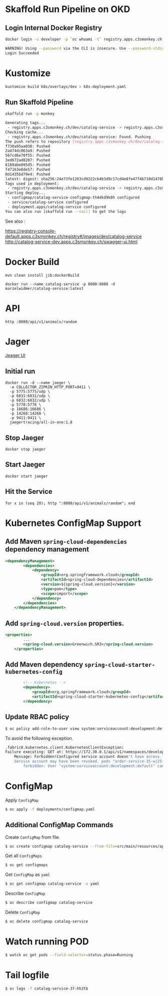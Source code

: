 
# Skaffold Run Pipeline on OKD
## Login Internal Docker Registry
```bash
docker login -u developer -p `oc whoami -t` registry.apps.c3smonkey.ch

WARNING! Using --password via the CLI is insecure. Use --password-stdin.
Login Succeeded
```

# Kustomize 
```bash
kustomize build k8s/overlays/dev > k8s-deployment.yaml
```

## Run Skaffold Pipeline
```bash
skaffold run -p monkey

Generating tags...
 - registry.apps.c3smonkey.ch/dev/catalog-service -> registry.apps.c3smonkey.ch/dev/catalog-service:latest
Checking cache...
 - registry.apps.c3smonkey.ch/dev/catalog-service: Found. Pushing
The push refers to repository [registry.apps.c3smonkey.ch/dev/catalog-service]
f730a95aa030: Pushed
2a474dc063a9: Pushed
567cd6e70f55: Pushed
3ed672ad8207: Pushed
6189abe095d5: Pushed
f47163e8de57: Pushed
0d1435bd79e4: Pushed
latest: digest: sha256:24e73fe1263cd9222cb4b3d9c17cd4e8fe47f4b710d1478bd8ab50d16dc5cee2 size: 1788
Tags used in deployment:
 - registry.apps.c3smonkey.ch/dev/catalog-service -> registry.apps.c3smonkey.ch/dev/catalog-service:latest@sha256:24e73fe1263cd9222cb4b3d9c17cd4e8fe47f4b710d1478bd8ab50d16dc5cee2
Starting deploy...
 - configmap/catalog-service-configmap-th4dkd9k8h configured
 - service/catalog-service configured
 - deployment.apps/catalog-service configured
You can also run [skaffold run --tail] to get the logs
```

See also : 

https://registry-console-default.apps.c3smonkey.ch/registry#/images/dev/catalog-service 
http://catalog-service-dev.apps.c3smonkey.ch/swagger-ui.html












# Docker Build

```
mvn clean install jib:dockerBuild
```
```
docker run --name catalog-service -p 8080:8080 -d marzelwidmer/catalog-service:latest
```

# API 
``` 
http :8080/api/v1/animals/random
```

# Jager
[Jeager UI ](http://localhost:16686/search)

## Initial run
```
docker run -d --name jaeger \                                                                                                                                
  -e COLLECTOR_ZIPKIN_HTTP_PORT=9411 \
  -p 5775:5775/udp \
  -p 6831:6831/udp \
  -p 6832:6832/udp \
  -p 5778:5778 \
  -p 16686:16686 \
  -p 14268:14268 \
  -p 9411:9411 \
  jaegertracing/all-in-one:1.8
```

## Stop Jaeger
```
docker stop jaeger 
```
## Start Jaeger
```
docker start jaeger 
```

## Hit the Service
``` 
for x in (seq 20); http ":8080/api/v1/animals/random"; end
```



# Kubernetes ConfigMap Support

## Add Maven `spring-cloud-dependencies` dependency management  
```xml
<dependencyManagement>
		<dependencies>
			<dependency>
				<groupId>org.springframework.cloud</groupId>
				<artifactId>spring-cloud-dependencies</artifactId>
				<version>${spring-cloud.version}</version>
				<type>pom</type>
				<scope>import</scope>
			</dependency>
		</dependencies>
	</dependencyManagement>
```

## Add `spring-cloud.version` properties.
```xml
<properties>
		...
		<spring-cloud.version>Greenwich.SR3</spring-cloud.version>
	</properties>
```

## Add Maven dependency `spring-cloud-starter-kubernetes-config` 
```xml
		<!-- Kubernetes -->
		<dependency>
			<groupId>org.springframework.cloud</groupId>
			<artifactId>spring-cloud-starter-kubernetes-config</artifactId>
		</dependency>
```

## Update RBAC policy
```bash
$ oc policy add-role-to-user view system:serviceaccount:development:default
```

To avoid the following exception.
```bash
.fabric8.kubernetes.client.KubernetesClientException: 
Failure executing: GET at: https://172.30.0.1/api/v1/namespaces/development/pods/catalog-service-35-wj25f. 
    Message: Forbidden!Configured service account doesn't have access. 
    Service account may have been revoked. pods "order-service-35-wj25f" is 
        forbidden: User "system:serviceaccount:development:default" cannot get pods in the namespace "development": no RBAC policy matched.
```


# ConfigMap
Apply `ConfigMap`
```bash
$ oc apply -f deployments/configmap.yaml
```

## Additional ConfigMap Commands
Create `ConfigMap` from file.
```bash
$ oc create configmap catalog-service --from-file=src/main/resources/application.yaml
```

Get all `ConfigMaps`
```bash
$ oc get configmaps
```

Get `ConfigMap` as `yaml`
```bash
$ oc get configmap catalog-service -o yaml
```

Describe `ConfigMap`
```bash
$ oc describe configmap catalog-service
```

Delete `ConfigMap`
```bash
$ oc delete configmap catalog-service
```

# Watch running POD
```bash
$ watch oc get pods --field-selector=status.phase=Running                                                                         28.6m  Thu Sep 19 16:14:40 2019
```

# Tail logfile
```bash
$ oc logs -f catalog-service-37-hh2tb
```
